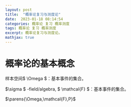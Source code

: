 ```yaml
---
layout: post
title:  "概率论复习与测度论"
date:  2023-01-18 08:14:54
categories: 概率论 复习 概率测度
tags: 概率论 复习 概率测度
excerpt: 概率论复习与测度论。
mathjax: true
---
```


# 概率论的基本概念

样本空间$ \Omega $：基本事件的集合。

$\sigma $ -field/algebra, $ \mathcal{F} $：基本事件的集合。

$\parens{\Omega,\mathcal{F},P}$